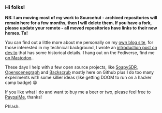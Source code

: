### Hi folks!

__NB: I am moving most of my work to Sourcehut - archived repositories will remain here for a few months, then I will delete them. If you have a fork, please update your remote - all moved repositories have links to their new homes. Ta!__

You can find out a little more about me personally on my [own blog site](https://www.ashbysoft.com/articles/phlash), for those interested in my technical background, I wrote an [introduction post on dev.to](https://dev.to/phlash/hi-im-phil-ashby) that has some historical details. I hang out on the Fediverse, find me <a rel="me" href="https://mastodon.me.uk/@phlash">on Mastodon</a>..

These days I help with a few open source projects, like [SoapySDR](https://github.com/pothosware/SoapySDR), [Openscenegraph](https://github.com/openscenegraph/OpenSceneGraph) and [Backscrub](https://github.com/floe/backscrub) mostly here on Github plus I do too many experiments with some sillier ideas (like getting DOOM to run on a hacker camp badge) :grin:

If you like what I do and want to buy me a beer or two, please feel free to [PaypalMe](https://paypal.me/PhlashBeers), thanks!

Phlash.
<!--
**phlash/phlash** is a ✨ _special_ ✨ repository because its `README.md` (this file) appears on your GitHub profile.

Here are some ideas to get you started:

- 🔭 I’m currently working on ...
- 🌱 I’m currently learning ...
- 👯 I’m looking to collaborate on ...
- 🤔 I’m looking for help with ...
- 💬 Ask me about ...
- 📫 How to reach me: ...
- 😄 Pronouns: ...
- ⚡ Fun fact: ...
-->
